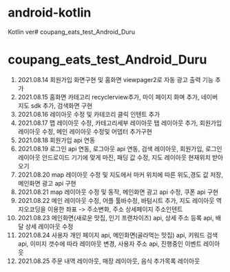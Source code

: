 # android-kotlin

Kotlin ver# coupang_eats_test_Android_Duru
# coupang_eats_test_Android_Duru
1. 2021.08.14
  회원가입 화면구현 및 홈화면 viewpager2로 자동 광고 출력 기능 추가
2. 2021.08.15
  홈화면 카테고리 recyclerview추가, 마이 페이지 화며 추가, 네이버 지도 sdk 추가, 검색화면 구현
3. 2021.08.16
  레이아웃 수정 및 카테코리 클릭 인텐트 추가
4. 2021.08.17
  맵 레이아웃 수정, 카테고리세부 레이아웃 탭 레이아웃 추가, 회원가입 레이아웃 수정, 메인 레이아웃 수정및 어뎁터 추가구현
5. 2021.08.18
  회원가입 api 연동
6. 2021.08.19
  로그인 api 연동, 로그아웃 api 연동, 검색 레이아웃, 회원가입, 로그인 레이아웃 안드로이드 기기에 맞게 마진, 패딩 값 수정, 지도 레이아웃 현재위치 받아오기
7. 2021.08.20
  map 레이아웃 수정 및 지도에서 마커 위치에 따른 위도,경도 값 저장, 메인화면 광고 api 구현
8. 2021.08.21
  map 레이아웃 수정 및 동작, 메인화면 광고 api 수정, 쿠폰 api 구현
9. 2021.08.22
  메인 레이아웃 수정, 어플 툴바수정, 바텀시트 추가, 지도 레이아웃 역지오코딩을 이용한 좌표 -> 주소변화, 주소 상세페이지 주소인텐트
10. 2021.08.23
 메인화면(새로운 맛집, 인기 프랜차이즈) api, 상세 주소 등록 api, 배달 상세 레이아웃 수정
11. 2021.08.24
 사용자 개인 페이지 api, 메인화면(골라먹는 맛집) api, 키워드 검색 api, 이미지 갯수에 따라 레이아웃 변경, 사용자 주소 api, 진행중인 이벤트 레이아웃
12. 2021.08.25
 주문 내역 레이아웃, 매장 레이아웃, 음식 추가목록 레이아웃

